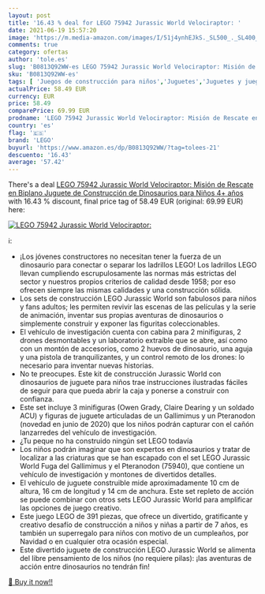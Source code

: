 ```yaml
---
layout: post
title: '16.43 % deal for LEGO 75942 Jurassic World Velociraptor: '
date: 2021-06-19 15:57:20
image: 'https://m.media-amazon.com/images/I/51j4ynhEJkS._SL500_._SL400_.jpg'
comments: true
category: ofertas
author: 'tole.es'
slug: 'B0813Q92WW-es LEGO 75942 Jurassic World Velociraptor: Misión de Rescate...'
sku: 'B0813Q92WW-es'
tags: [ 'Juegos de construcción para niños','Juguetes','Juguetes y juegos','lego', ]
actualPrice: 58.49 EUR
currency: EUR
price: 58.49
comparePrice: 69.99 EUR
prodname: 'LEGO 75942 Jurassic World Velociraptor: Misión de Rescate en Biplano  Juguete de Construcción de Dinosaurios para Niños 4+ años'
country: 'es'
flag: '🇪🇸'
brand: 'LEGO'
buyurl: 'https://www.amazon.es/dp/B0813Q92WW/?tag=tolees-21'
descuento: '16.43'
average: '57.42'
---
```


There's a deal [LEGO 75942 Jurassic World Velociraptor: Misión de Rescate en Biplano  Juguete de Construcción de Dinosaurios para Niños 4+ años](https://www.amazon.es/dp/B0813Q92WW/?tag=tolees-21)  with  16.43 % discount, final price tag of  58.49 EUR (original: 69.99 EUR) here:

[![LEGO 75942 Jurassic World Velociraptor: ](https://m.media-amazon.com/images/I/51j4ynhEJkS._SL500_._SL400_.jpg)](https://www.amazon.es/dp/B0813Q92WW/?tag=tolees-21)

ℹ️:

- ¡Los jóvenes constructores no necesitan tener la fuerza de un dinosaurio para conectar o separar los ladrillos LEGO! Los ladrillos LEGO llevan cumpliendo escrupulosamente las normas más estrictas del sector y nuestros propios criterios de calidad desde 1958; por eso ofrecen siempre las mismas calidades y una construcción sólida.
- Los sets de construcción LEGO Jurassic World son fabulosos para niños y fans adultos; les permiten revivir las escenas de las películas y la serie de animación, inventar sus propias aventuras de dinosaurios o simplemente construir y exponer las figuritas coleccionables.
- El vehículo de investigación cuenta con cabina para 2 minifiguras, 2 drones desmontables y un laboratorio extraíble que se abre, así como con un montón de accesorios, como 2 huevos de dinosaurio, una aguja y una pistola de tranquilizantes, y un control remoto de los drones: lo necesario para inventar nuevas historias.
- No te preocupes. Este kit de construcción Jurassic World con dinosaurios de juguete para niños trae instrucciones ilustradas fáciles de seguir para que pueda abrir la caja y ponerse a construir con confianza.
- Este set incluye 3 minifiguras (Owen Grady, Claire Dearing y un soldado ACU) y figuras de juguete articuladas de un Gallimimus y un Pteranodon (novedad en junio de 2020) que los niños podrán capturar con el cañón lanzarredes del vehículo de investigación.
- ¿Tu peque no ha construido ningún set LEGO todavía
- Los niños podrán imaginar que son expertos en dinosaurios y tratar de localizar a las criaturas que se han escapado con el set LEGO Jurassic World Fuga del Gallimimus y el Pteranodon (75940), que contiene un vehículo de investigación y montones de divertidos detalles.
- El vehículo de juguete construible mide aproximadamente 10 cm de altura, 16 cm de longitud y 14 cm de anchura. Este set repleto de acción se puede combinar con otros sets LEGO Jurassic World para amplificar las opciones de juego creativo.
- Este juego LEGO de 391 piezas, que ofrece un divertido, gratificante y creativo desafío de construcción a niños y niñas a partir de 7 años, es también un superregalo para niños con motivo de un cumpleaños, por Navidad o en cualquier otra ocasión especial.
- Este divertido juguete de construcción LEGO Jurassic World se alimenta del libre pensamiento de los niños (no requiere pilas): ¡las aventuras de acción entre dinosaurios no tendrán fin!

[🛒 Buy it now!!](https://www.amazon.es/dp/B0813Q92WW/?tag=tolees-21)
